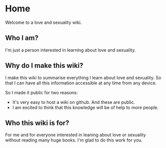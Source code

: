 # Home

Welcome to a love and sexuality wiki.

## Who I am?

I'm just a person interested in learning about love and sexuality. 

## Why do I make this wiki?

I make this wiki to summarise everything I learn about love and sexuality. So that I can have all this information accessible at any time from any device.

So I made it public for two reasons:

- It's very easy to host a wiki on github. And these are public.
- I am excited to think that this knowledge will be of help to more people.

## Who this wiki is for?

For me and for everyone interested in leaning about love or sexuality without reading many huge books. I'm glad to do this work for you.
